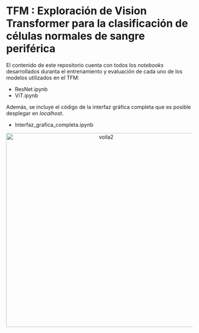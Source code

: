 # TFM : Exploración de Vision Transformer para la clasificación de células normales de sangre periférica

El contenido de este repositorio cuenta con todos los *notebooks* desarrollados duranta el entrenamiento y evaluación de cada uno de los modelos utilizados en el TFM:

- ResNet.ipynb
- ViT.ipynb

Además, se incluye el código de la interfaz gráfica completa que es posible desplegar en *localhost*. 

- Interfaz_grafica_completa.ipynb

<p align="center">
   <img width="524" alt="voila2" src="https://user-images.githubusercontent.com/64076457/120671474-b4598600-c491-11eb-99a1-e3ae4556c93e.png">
</p>


